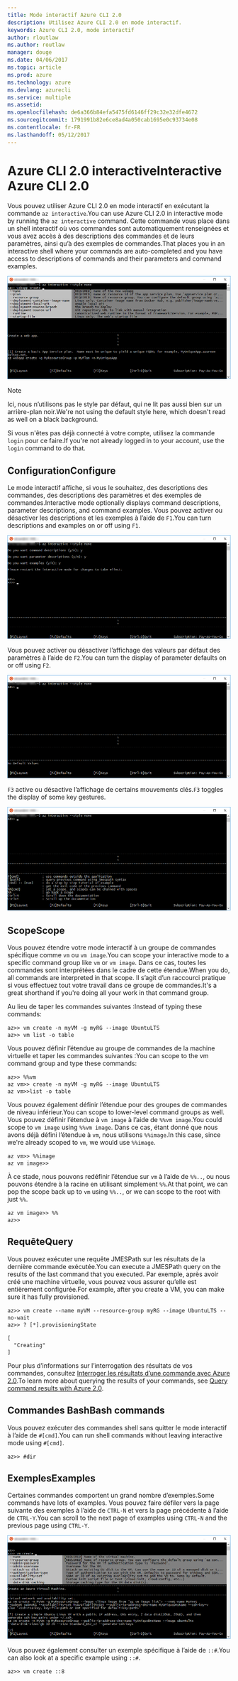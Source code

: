 ```yaml
---
title: Mode interactif Azure CLI 2.0
description: Utilisez Azure CLI 2.0 en mode interactif.
keywords: Azure CLI 2.0, mode interactif
author: rloutlaw
ms.author: routlaw
manager: douge
ms.date: 04/06/2017
ms.topic: article
ms.prod: azure
ms.technology: azure
ms.devlang: azurecli
ms.service: multiple
ms.assetid: 
ms.openlocfilehash: de6a366b84efa5475fd6146ff29c32e32dfe4672
ms.sourcegitcommit: 1791991b82e6ce8ad4a050cab1695e0c93734e08
ms.contentlocale: fr-FR
ms.lasthandoff: 05/12/2017
---
```

# <a name="interactive-azure-cli-20"></a><span data-ttu-id="17550-104">Azure CLI 2.0 interactive</span><span class="sxs-lookup"><span data-stu-id="17550-104">Interactive Azure CLI 2.0</span></span>

<span data-ttu-id="17550-105">Vous pouvez utiliser Azure CLI 2.0 en mode interactif en exécutant la commande `az interactive`.</span><span class="sxs-lookup"><span data-stu-id="17550-105">You can use Azure CLI 2.0 in interactive mode by running the `az interactive` command.</span></span>
<span data-ttu-id="17550-106">Cette commande vous place dans un shell interactif où vos commandes sont automatiquement renseignées et vous avez accès à des descriptions des commandes et de leurs paramètres, ainsi qu’à des exemples de commandes.</span><span class="sxs-lookup"><span data-stu-id="17550-106">That places you in an interactive shell where your commands are auto-completed and you have access to descriptions of commands and their parameters and command examples.</span></span>

![mode interactif](./media/interactive-azure-cli/webapp-create.png)

> [!NOTE]
> <span data-ttu-id="17550-108">Ici, nous n’utilisons pas le style par défaut, qui ne lit pas aussi bien sur un arrière-plan noir.</span><span class="sxs-lookup"><span data-stu-id="17550-108">We're not using the default style here, which doesn't read as well on a black background.</span></span>

<span data-ttu-id="17550-109">Si vous n'êtes pas déjà connecté à votre compte, utilisez la commande `login` pour ce faire.</span><span class="sxs-lookup"><span data-stu-id="17550-109">If you're not already logged in to your account, use the `login` command to do that.</span></span>

## <a name="configure"></a><span data-ttu-id="17550-110">Configuration</span><span class="sxs-lookup"><span data-stu-id="17550-110">Configure</span></span>

<span data-ttu-id="17550-111">Le mode interactif affiche, si vous le souhaitez, des descriptions des commandes, des descriptions des paramètres et des exemples de commandes.</span><span class="sxs-lookup"><span data-stu-id="17550-111">Interactive mode optionally displays command descriptions, parameter descriptions, and command examples.</span></span>
<span data-ttu-id="17550-112">Vous pouvez activer ou désactiver les descriptions et les exemples à l’aide de `F1`.</span><span class="sxs-lookup"><span data-stu-id="17550-112">You can turn descriptions and examples on or off using `F1`.</span></span>

![descriptions et exemples](./media/interactive-azure-cli/descriptions-and-examples.png)

<span data-ttu-id="17550-114">Vous pouvez activer ou désactiver l’affichage des valeurs par défaut des paramètres à l’aide de `F2`.</span><span class="sxs-lookup"><span data-stu-id="17550-114">You can turn the display of parameter defaults on or off using `F2`.</span></span>

![valeurs par défaut](./media/interactive-azure-cli/defaults.png)

<span data-ttu-id="17550-116">`F3` active ou désactive l’affichage de certains mouvements clés.</span><span class="sxs-lookup"><span data-stu-id="17550-116">`F3` toggles the display of some key gestures.</span></span>

![mouvements](./media/interactive-azure-cli/gestures.png)

## <a name="scope"></a><span data-ttu-id="17550-118">Scope</span><span class="sxs-lookup"><span data-stu-id="17550-118">Scope</span></span>

<span data-ttu-id="17550-119">Vous pouvez étendre votre mode interactif à un groupe de commandes spécifique comme `vm` ou `vm image`.</span><span class="sxs-lookup"><span data-stu-id="17550-119">You can scope your interactive mode to a specific command group like `vm` or `vm image`.</span></span>
<span data-ttu-id="17550-120">Dans ce cas, toutes les commandes sont interprétées dans le cadre de cette étendue.</span><span class="sxs-lookup"><span data-stu-id="17550-120">When you do, all commands are interpreted in that scope.</span></span>
<span data-ttu-id="17550-121">Il s’agit d’un raccourci pratique si vous effectuez tout votre travail dans ce groupe de commandes.</span><span class="sxs-lookup"><span data-stu-id="17550-121">It's a great shorthand if you're doing all your work in that command group.</span></span>

<span data-ttu-id="17550-122">Au lieu de taper les commandes suivantes :</span><span class="sxs-lookup"><span data-stu-id="17550-122">Instead of typing these commands:</span></span>

```azurecli
az>> vm create -n myVM -g myRG --image UbuntuLTS
az>> vm list -o table
```

<span data-ttu-id="17550-123">Vous pouvez définir l’étendue au groupe de commandes de la machine virtuelle et taper les commandes suivantes :</span><span class="sxs-lookup"><span data-stu-id="17550-123">You can scope to the vm command group and type these commands:</span></span>

```azurecli
az>> %%vm
az vm>> create -n myVM -g myRG --image UbuntuLTS
az vm>>list -o table
```

<span data-ttu-id="17550-124">Vous pouvez également définir l’étendue pour des groupes de commandes de niveau inférieur.</span><span class="sxs-lookup"><span data-stu-id="17550-124">You can scope to lower-level command groups as well.</span></span>
<span data-ttu-id="17550-125">Vous pouvez définir l’étendue à `vm image` à l’aide de `%%vm image`.</span><span class="sxs-lookup"><span data-stu-id="17550-125">You could scope to `vm image` using `%%vm image`.</span></span>
<span data-ttu-id="17550-126">Dans ce cas, étant donné que nous avons déjà défini l’étendue à `vm`, nous utilisons `%%image`.</span><span class="sxs-lookup"><span data-stu-id="17550-126">In this case, since we're already scoped to `vm`, we would use `%%image`.</span></span>

```azurecli
az vm>> %%image
az vm image>>
```

<span data-ttu-id="17550-127">À ce stade, nous pouvons redéfinir l’étendue sur `vm` à l’aide de `%%..`, ou nous pouvons étendre à la racine en utilisant simplement `%%`.</span><span class="sxs-lookup"><span data-stu-id="17550-127">At that point, we can pop the scope back up to `vm` using `%%..`, or we can scope to the root with just `%%`.</span></span>

```azurecli
az vm image>> %%
az>>
```

## <a name="query"></a><span data-ttu-id="17550-128">Requête</span><span class="sxs-lookup"><span data-stu-id="17550-128">Query</span></span>

<span data-ttu-id="17550-129">Vous pouvez exécuter une requête JMESPath sur les résultats de la dernière commande exécutée.</span><span class="sxs-lookup"><span data-stu-id="17550-129">You can execute a JMESPath query on the results of the last command that you executed.</span></span>
<span data-ttu-id="17550-130">Par exemple, après avoir créé une machine virtuelle, vous pouvez vous assurer qu’elle est entièrement configurée.</span><span class="sxs-lookup"><span data-stu-id="17550-130">For example, after you create a VM, you can make sure it has fully provisioned.</span></span>

```azurecli
az>> vm create --name myVM --resource-group myRG --image UbuntuLTS --no-wait
az>> ? [*].provisioningState
```

```
[
  "Creating"
]
```

<span data-ttu-id="17550-131">Pour plus d’informations sur l’interrogation des résultats de vos commandes, consultez [Interroger les résultats d’une commande avec Azure 2.0](query-azure-cli.md).</span><span class="sxs-lookup"><span data-stu-id="17550-131">To learn more about querying the results of your commands, see [Query command results with Azure 2.0](query-azure-cli.md).</span></span>

## <a name="bash-commands"></a><span data-ttu-id="17550-132">Commandes Bash</span><span class="sxs-lookup"><span data-stu-id="17550-132">Bash commands</span></span>

<span data-ttu-id="17550-133">Vous pouvez exécuter des commandes shell sans quitter le mode interactif à l’aide de `#[cmd]`.</span><span class="sxs-lookup"><span data-stu-id="17550-133">You can run shell commands without leaving interactive mode using `#[cmd]`.</span></span>

```azurecli
az>> #dir
```

## <a name="examples"></a><span data-ttu-id="17550-134">Exemples</span><span class="sxs-lookup"><span data-stu-id="17550-134">Examples</span></span>

<span data-ttu-id="17550-135">Certaines commandes comportent un grand nombre d’exemples.</span><span class="sxs-lookup"><span data-stu-id="17550-135">Some commands have lots of examples.</span></span>
<span data-ttu-id="17550-136">Vous pouvez faire défiler vers la page suivante des exemples à l’aide de `CTRL-N` et vers la page précédente à l’aide de `CTRL-Y`.</span><span class="sxs-lookup"><span data-stu-id="17550-136">You can scroll to the next page of examples using `CTRL-N` and the previous page using `CTRL-Y`.</span></span>

![exemples](./media/interactive-azure-cli/examples.png)

<span data-ttu-id="17550-138">Vous pouvez également consulter un exemple spécifique à l’aide de `::#`.</span><span class="sxs-lookup"><span data-stu-id="17550-138">You can also look at a specific example using `::#`.</span></span>

```azurecli
az>> vm create ::8
```
